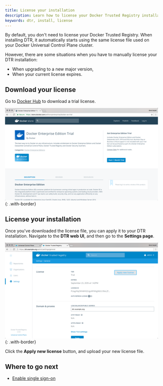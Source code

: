 ```yaml
---
title: License your installation
description: Learn how to license your Docker Trusted Registry installation.
keywords: dtr, install, license
---
```


By default, you don't need to license your Docker Trusted Registry. When
installing DTR, it automatically starts using the same license file used on
your Docker Universal Control Plane cluster.

However, there are some situations when you have to manually license your
DTR installation:

* When upgrading to a new major version,
* When your current license expires.


## Download your license

Go to [Docker Hub](https://hub.docker.com/editions/enterprise/docker-ee-trial)
to download a trial license.

![](../../images/license-1.png){: .with-border}


## License your installation

Once you've downloaded the license file, you can apply it to your DTR
installation. Navigate to the **DTR web UI**, and then go to the **Settings
page**.

![](../../images/license-2.png){: .with-border}

Click the **Apply new license** button, and upload your new license file.

## Where to go next

- [Enable single sign-on](enable-single-sign-on.md)
